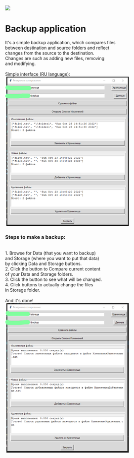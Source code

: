 <div id="profile-views-counter" align="left">
  <img src="https://komarev.com/ghpvc/?username=mvvmmv&style=flat-square&color=blue" alt=""/><br>
  <img src="https://img.shields.io/badge/license-Unlicense-blue.svg"/>
</div>
<h1>Backup application</h1>
It's a simple backup application, which compares files<br>
between destination and source folders and reflect<br>
changes from the source to the destination.<br>
Changes are such as adding new files, removing<br>
and modifying.<br>
<br>
Simple interface (RU language):<br>
<img src="./images/compare_files.png" alt="compare_files" width="400"/><br>
<h3>Steps to make a backup:</h3><br>
1. Browse for Data (that you want to backup)<br>
and Storage (where you want to put that data)<br>
by clicking Data and Storage buttons.<br>
2. Click the button to Compare current content<br>
of your Data and Storage folders.<br>
3. Click the button to see what will be changed.<br>
4. Click buttons to actually change the files<br>
in Storage folder.<br>
<br>
And it's done!<br>
<img src="./images/backup_done.png" alt="backup_done" width="400"/><br>
